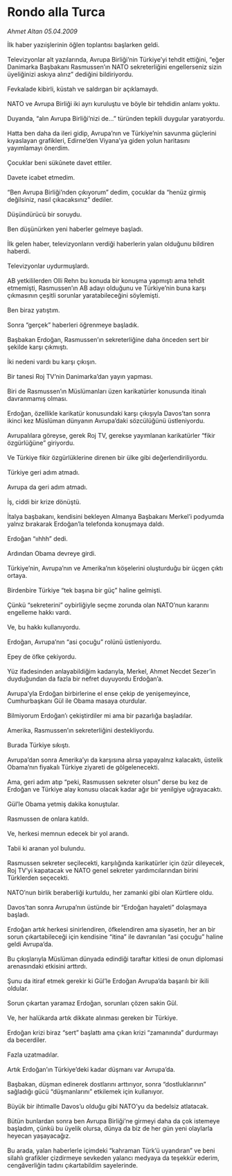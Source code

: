 # Rondo alla Turca

*Ahmet Altan 05.04.2009*

<div class="taraf_structure_2col_1zq">
<div class="margen_n">



 <p>İlk haber yazıişlerinin öğlen toplantısı başlarken geldi. <br/><br/>Televizyonlar alt yazılarında, Avrupa Birliği’nin Türkiye’yi tehdit ettiğini, “eğer Danimarka Başbakanı Rasmussen’ın NATO sekreterliğini engellerseniz sizin üyeliğinizi askıya alırız” dediğini bildiriyordu. <br/><br/>Fevkalade kibirli, küstah ve saldırgan bir açıklamaydı. <br/><br/>NATO ve Avrupa Birliği iki ayrı kuruluştu ve böyle bir tehdidin anlamı yoktu. <br/><br/>Duyanda, “alın Avrupa Birliği’nizi de...” türünden tepkili duygular yaratıyordu. <br/><br/>Hatta ben daha da ileri gidip, Avrupa’nın ve Türkiye’nin savunma güçlerini kıyaslayan grafikleri, Edirne’den Viyana’ya giden yolun haritasını yayımlamayı önerdim. <br/><br/>Çocuklar beni sükûnete davet ettiler. <br/><br/>Davete icabet etmedim. <br/><br/>“Ben Avrupa Birliği’nden çıkıyorum” dedim, çocuklar da “henüz girmiş değilsiniz, nasıl çıkacaksınız” dediler. <br/><br/>Düşündürücü bir soruydu. <br/><br/>Ben düşünürken yeni haberler gelmeye başladı. <br/><br/>İlk gelen haber, televizyonların verdiği haberlerin yalan olduğunu bildiren haberdi. <br/><br/>Televizyonlar uydurmuşlardı. <br/><br/>AB yetkililerden Olli Rehn bu konuda bir konuşma yapmıştı ama tehdit etmemişti, Rasmussen’ın AB adayı olduğunu ve Türkiye’nin buna karşı çıkmasının çeşitli sorunlar yaratabileceğini söylemişti. <br/><br/>Ben biraz yatıştım. <br/><br/>Sonra “gerçek” haberleri öğrenmeye başladık. <br/><br/>Başbakan Erdoğan, Rasmussen’ın sekreterliğine daha önceden sert bir şekilde karşı çıkmıştı. <br/><br/>İki nedeni vardı bu karşı çıkışın. <br/><br/>Bir tanesi Roj TV’nin Danimarka’dan yayın yapması. <br/><br/>Biri de Rasmussen’ın Müslümanları üzen karikatürler konusunda itinalı davranmamış olması. <br/><br/>Erdoğan, özellikle karikatür konusundaki karşı çıkışıyla Davos’tan sonra ikinci kez Müslüman dünyanın Avrupa’daki sözcülüğünü üstleniyordu. <br/><br/>Avrupalılara göreyse, gerek Roj TV, gerekse yayımlanan karikatürler “fikir özgürlüğüne” giriyordu. <br/><br/>Ve Türkiye fikir özgürlüklerine direnen bir ülke gibi değerlendiriliyordu. <br/><br/>Türkiye geri adım atmadı. <br/><br/>Avrupa da geri adım atmadı. <br/><br/>İş, ciddi bir krize dönüştü. <br/><br/>İtalya başbakanı, kendisini bekleyen Almanya Başbakanı Merkel’i podyumda yalnız bırakarak Erdoğan’la telefonda konuşmaya daldı. <br/><br/>Erdoğan “ııhhh” dedi. <br/><br/>Ardından Obama devreye girdi. <br/><br/>Türkiye’nin, Avrupa’nın ve Amerika’nın köşelerini oluşturduğu bir üçgen çıktı ortaya. <br/><br/>Birdenbire Türkiye “tek başına bir güç” haline gelmişti. <br/><br/>Çünkü “sekreterini” oybirliğiyle seçme zorunda olan NATO’nun kararını engelleme hakkı vardı. <br/><br/>Ve, bu hakkı kullanıyordu. <br/><br/>Erdoğan, Avrupa’nın “asi çocuğu” rolünü üstleniyordu. <br/><br/>Epey de öfke çekiyordu. <br/><br/>Yüz ifadesinden anlayabildiğim kadarıyla, Merkel, Ahmet Necdet Sezer’in duyduğundan da fazla bir nefret duyuyordu Erdoğan’a. <br/><br/>Avrupa’yla Erdoğan birbirlerine el ense çekip de yenişemeyince, Cumhurbaşkanı Gül ile Obama masaya oturdular. <br/><br/>Bilmiyorum Erdoğan’ı çekiştirdiler mi ama bir pazarlığa başladılar. <br/><br/>Amerika, Rasmussen’ın sekreterliğini destekliyordu. <br/><br/>Burada Türkiye sıkıştı. <br/><br/>Avrupa’dan sonra Amerika’yı da karşısına alırsa yapayalnız kalacaktı, üstelik Obama’nın fiyakalı Türkiye ziyareti de gölgelenecekti. <br/><br/>Ama, geri adım atıp “peki, Rasmussen sekreter olsun” derse bu kez de Erdoğan ve Türkiye alay konusu olacak kadar ağır bir yenilgiye uğrayacaktı. <br/><br/>Gül’le Obama yetmiş dakika konuştular. <br/><br/>Rasmussen de onlara katıldı. <br/><br/>Ve, herkesi memnun edecek bir yol arandı. <br/><br/>Tabii ki aranan yol bulundu. <br/><br/>Rasmussen sekreter seçilecekti, karşılığında karikatürler için özür dileyecek, Roj TV’yi kapatacak ve NATO genel sekreter yardımcılarından birini Türklerden seçecekti. <br/><br/>NATO’nun birlik beraberliği kurtuldu, her zamanki gibi olan Kürtlere oldu. <br/><br/>Davos’tan sonra Avrupa’nın üstünde bir “Erdoğan hayaleti” dolaşmaya başladı. <br/><br/>Erdoğan artık herkesi sinirlendiren, öfkelendiren ama siyasetin, her an bir sorun çıkartabileceği için kendisine “itina” ile davranılan “asi çocuğu” haline geldi Avrupa’da. <br/><br/>Bu çıkışlarıyla Müslüman dünyada edindiği taraftar kitlesi de onun diplomasi arenasındaki etkisini arttırdı. <br/><br/>Şunu da itiraf etmek gerekir ki Gül’le Erdoğan Avrupa’da başarılı bir ikili oldular. <br/><br/>Sorun çıkartan yaramaz Erdoğan, sorunları çözen sakin Gül. <br/><br/>Ve, her halükarda artık dikkate alınması gereken bir Türkiye. <br/><br/>Erdoğan krizi biraz “sert” başlattı ama çıkan krizi “zamanında” durdurmayı da becerdiler. <br/><br/>Fazla uzatmadılar. <br/><br/>Artık Erdoğan’ın Türkiye’deki kadar düşmanı var Avrupa’da. <br/><br/>Başbakan, düşman edinerek dostlarını arttırıyor, sonra “dostluklarının” sağladığı gücü “düşmanlarını” etkilemek için kullanıyor. <br/><br/>Büyük bir ihtimalle Davos’u olduğu gibi NATO’yu da bedelsiz atlatacak. <br/><br/>Bütün bunlardan sonra ben Avrupa Birliği’ne girmeyi daha da çok istemeye başladım, çünkü bu üyelik olursa, dünya da biz de her gün yeni olaylarla heyecan yaşayacağız. <br/><br/>Bu arada, yalan haberlerle içimdeki “kahraman Türk’ü uyandıran” ve beni silahlı grafikler çizdirmeye sevkeden yalancı medyaya da teşekkür ederim, cengâverliğin tadını çıkartabildim sayelerinde.</p>
<br/>
<br/>
<br/>



<br/>


<div id="taraf_not">
</div>

</div>


</div>
